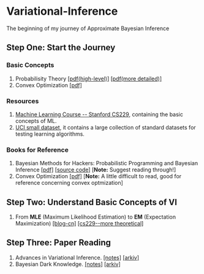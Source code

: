# Variational-Inference
The beginning of my journey of Approximate Bayesian Inference

## Step One: Start the Journey
### Basic Concepts
1. Probabilisity Theory [[pdf(high-level)]](https://see.stanford.edu/materials/aimlcs229/cs229-prob.pdf) [[pdf(more detailed)]](http://cs229.stanford.edu/section/cs229-prob.pdf)                         
2. Convex Optimization [[pdf]](http://cs229.stanford.edu/section/cs229-cvxopt.pdf)
### Resources
1. [Machine Learning Course -- Stanford CS229](http://cs229.stanford.edu/), containing the basic concepts of ML.
2. [UCI small dataset](http://archive.ics.uci.edu/ml/index.php), it contains a large collection of standard datasets for testing learning algorithms.

### Books for Reference
1. Bayesian Methods for Hackers: Probabilistic Programming and Bayesian Inference [[pdf]](https://github.com/WilliamYi96/Variational-Inference/blob/master/File-Repo/Bayesian%20Methods%20for%20Hackers%20Probabilistic%20Programming%20and%20Bayesian%20Inference.pdf) [[source code]](https://github.com/CamDavidsonPilon/Probabilistic-Programming-and-Bayesian-Methods-for-Hackers) [**Note:** Suggest reading through!]         
2. Convex Optimization [[pdf]](https://web.stanford.edu/~boyd/cvxbook/bv_cvxbook.pdf) [**Note:** A little difficult to read, good for reference concerning convex optmization]

## Step Two: Understand Basic Concepts of VI
1. From **MLE** (Maximum Likelihood Estimation) to **EM** (Expectation Maximization) [[blog-cn]](https://blog.csdn.net/zouxy09/article/details/8537620) [[cs229--more theoretical]](http://cs229.stanford.edu/notes/cs229-notes8.pdf)

## Step Three: Paper Reading
1. Advances in Variational Inference. [[notes]]() [[arkiv]](https://arxiv.org/abs/1711.05597)
2. Bayesian Dark Knowledge. [[notes]]() [[arkiv]](https://arxiv.org/abs/1506.04416)
